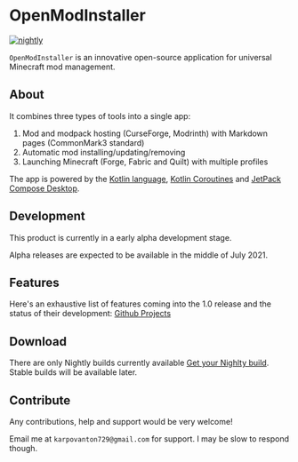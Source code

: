 # OpenModInstaller
[![nightly](https://img.shields.io/badge/Download-nightly+build-blue)](https://nightly.link/OpenModInstaller/OpenModInstaller/workflows/nightly/master/Artifacts.zip)

`OpenModInstaller` is an innovative open-source application for universal Minecraft mod management.

## About

It combines three types of tools into a single app:

1. Mod and modpack hosting (CurseForge, Modrinth) with Markdown pages (CommonMark3 standard)
2. Automatic mod installing/updating/removing
3. Launching Minecraft (Forge, Fabric and Quilt) with multiple profiles

The app is powered by the [Kotlin language](https://kotlinlang.org/), [Kotlin Coroutines](https://kotlinlang.org/docs/coroutines-overview.html) and [JetPack Compose Desktop](https://www.jetbrains.com/lp/compose/).

## Development

This product is currently in a early alpha development stage.

Alpha releases are expected to be available in the middle of July 2021.

## Features

Here's an exhaustive list of features coming into the 1.0 release
and the status of their development: [Github Projects](https://github.com/OpenModInstaller/OpenModInstaller/projects/2)

## Download

There are only Nightly builds currently available 
[Get your Nighlty build](https://nightly.link/OpenModInstaller/OpenModInstaller/workflows/nightly/master/Artifacts.zip).
Stable builds will be available later.

## Contribute

Any contributions, help and support would be very welcome!

Email me at `karpovanton729@gmail.com` for support. I may be slow to respond though.
